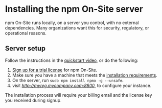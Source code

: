 <!--
order: 3
title: Installing the server
featured: true
-->

# Installing the npm On-Site server

npm On-Site runs locally, on a server you control, with no external dependencies. Many organizations want this for security, regulatory, or operational reasons.

## Server setup

Follow the instructions in the [quickstart video](/enterprise/intro), or do the following:

1. [Sign up for a trial license](http://www.npmjs.org/onsite#contact) for npm On-Site.
2. Make sure you have a machine that meets the [installation requirements](/enterprise/requirements).
3. On the server, run ```sudo npm install npmo -g --unsafe```.
4. visit _http://myreg.mycompany.com:8800_, to configure your instance.

The installation process will require your billing email and the license key you received during signup.
